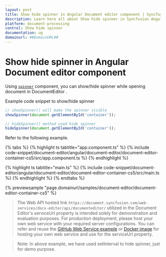 ```yaml
---
layout: post
title: Show hide spinner in Angular Document editor component | Syncfusion
description: Learn here all about Show hide spinner in Syncfusion Angular Document editor component of Syncfusion Essential JS 2 and more.
platform: document-processing
control: Show hide spinner 
documentation: ug
domainurl: ##DomainURL##
---
```


# Show hide spinner in Angular Document editor component

Using [`spinner`](https://ej2.syncfusion.com/documentation/spinner/getting-started#create-the-spinner-globally) component, you can show/hide spinner while opening document in DocumentEditor .

Example code snippet to show/hide spinner

```typescript
// showSpinner() will make the spinner visible
showSpinner(document.getElementById('container'));

// hideSpinner() method used hide spinner
hideSpinner(document.getElementById('container'));
```

Refer to the following example.

{% tabs %}
{% highlight ts tabtitle="app.component.ts" %}
{% include code-snippet/document-editor/angular/document-editor/document-editor-container-cs5/src/app.component.ts %}
{% endhighlight %}

{% highlight ts tabtitle="main.ts" %}
{% include code-snippet/document-editor/angular/document-editor/document-editor-container-cs5/src/main.ts %}
{% endhighlight %}
{% endtabs %}
  
{% previewsample "page.domainurl/samples/document-editor/document-editor-container-cs5" %}

> The Web API hosted link `https://document.syncfusion.com/web-services/docx-editor/api/documenteditor/` utilized in the Document Editor's serviceUrl property is intended solely for demonstration and evaluation purposes. For production deployment, please host your own web service with your required server configurations. You can refer and reuse the [GitHub Web Service example](https://github.com/SyncfusionExamples/EJ2-DocumentEditor-WebServices) or [Docker image](https://hub.docker.com/r/syncfusion/word-processor-server) for hosting your own web service and use for the serviceUrl property.


>Note: In above example, we have used setInterval to hide spinner, just for demo purpose.
